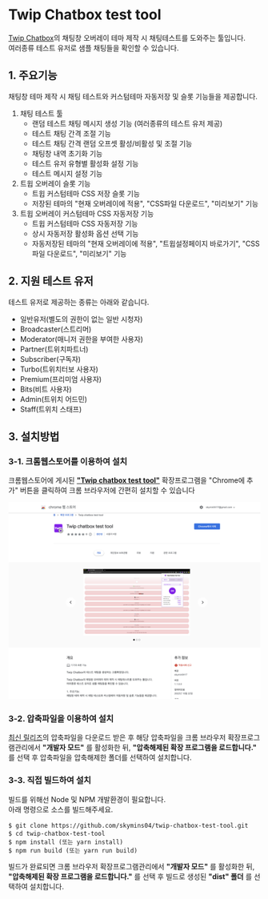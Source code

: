 # Twip Chatbox test tool

[Twip Chatbox](https://twip.kr/)의 채팅창 오버레이 테마 제작 시 채팅테스트를 도와주는 툴입니다.  
여러종류 테스트 유저로 샘플 채팅들을 확인할 수 있습니다.

## 1. 주요기능

채팅창 테마 제작 시 채팅 테스트와 커스텀테마 자동저장 및 슬롯 기능들을 제공합니다.

1. 채팅 테스트 툴
   - 랜덤 테스트 채팅 메시지 생성 기능 (여러종류의 테스트 유저 제공)
   - 테스트 채팅 간격 조절 기능
   - 테스트 채팅 간격 랜덤 오프셋 활성/비활성 및 조절 기능
   - 채팅창 내역 초기화 기능
   - 테스트 유저 유형별 활성화 설정 기능
   - 테스트 메시지 설정 기능
2. 트윕 오버레이 슬롯 기능
   - 트윕 커스텀테마 CSS 저장 슬롯 기능
   - 저장된 테마의 "현재 오버레이에 적용", "CSS파일 다운로드", "미리보기" 기능
3. 트윕 오버레이 커스텀테마 CSS 자동저장 기능
   - 트윕 커스텀테마 CSS 자동저장 기능
   - 상시 자동저장 활성화 옵션 선택 기능
   - 자동저장된 테마의 "현재 오버레이에 적용", "트윕설정페이지 바로가기", "CSS파일 다운로드", "미리보기" 기능

## 2. 지원 테스트 유저

테스트 유저로 제공하는 종류는 아래와 같습니다.

- 일반유저(별도의 권한이 없는 일반 시청자)
- Broadcaster(스트리머)
- Moderator(매니저 권한을 부여한 사용자)
- Partner(트위치파트너)
- Subscriber(구독자)
- Turbo(트위치터보 사용자)
- Premium(프리미엄 사용자)
- Bits(비트 사용자)
- Admin(트위치 어드민)
- Staff(트위치 스태프)

## 3. 설치방법

### 3-1. 크롬웹스토어를 이용하여 설치

크롬웹스토어에 게시된 [**"Twip chatbox test tool"**](https://chrome.google.com/webstore/detail/twip-chatbox-test-tool/dmpokkhjjinmldokleiiibigbieikdoa) 확장프로그램을 "Chrome에 추가" 버튼을 클릭하여 크롬 브라우저에 간편히 설치할 수 있습니다

![Twip Chatbox test tool Chrome WebStore](/readme/readme_2.png)

### 3-2. 압축파일을 이용하여 설치

[최신 릴리즈](https://github.com/skymins04/twip-chatbox-test-tool/releases/tag/main)의 압축파일을 다운로드 받은 후 해당 압축파일을 크롬 브라우저 확장프로그램관리에서 **"개발자 모드"** 를 활성화한 뒤, **"압축해제된 확장 프로그램을 로드합니다."** 를 선택 후 압축파일을 압축해제한 폴더를 선택하여 설치합니다.

### 3-3. 직접 빌드하여 설치

빌드를 위해선 Node 및 NPM 개발환경이 필요합니다.  
아래 명령으로 소스를 빌드해주세요.

```
$ git clone https://github.com/skymins04/twip-chatbox-test-tool.git
$ cd twip-chatbox-test-tool
$ npm install (또는 yarn install)
$ npm run build (또는 yarn run build)
```

빌드가 완료되면 크롬 브라우저 확장프로그램관리에서 **"개발자 모드"** 를 활성화한 뒤, **"압축해제된 확장 프로그램을 로드합니다."** 를 선택 후 빌드로 생성된 **"dist" 폴더** 를 선택하여 설치합니다.
